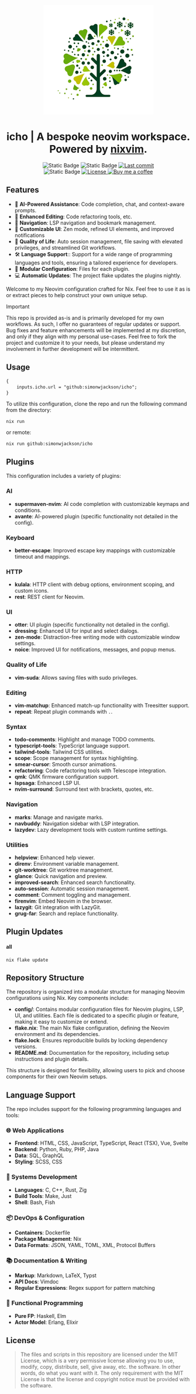<h3 align="center">
    <img src="./.github/assets/8e7b8cce-3782-42c0-a3eb-62ca1ec649bd_removalai_preview.png" width="300px"/>
</h3>
<h1 align="center">
    icho | A bespoke neovim workspace. Powered by <a href="https://github.com/nix-community/nixvim">nixvim</a>.
</h1>

<div align="center">
    <img alt="Static Badge" src="https://img.shields.io/badge/nixpkgs-unstable-d2a8ff?style=for-the-badge&logo=NixOS&logoColor=cba6f7&labelColor=161B22">
    <img alt="Static Badge" src="https://img.shields.io/badge/State-Forever_WIP-ff7b72?style=for-the-badge&logo=fireship&logoColor=ff7b72&labelColor=161B22">
    <a href="https://github.com/simonwjackson/icho/pulse">
      <img alt="Last commit" src="https://img.shields.io/github/last-commit/simonwjackson/icho?style=for-the-badge&logo=github&logoColor=D9E0EE&labelColor=302D41&color=9fdf9f"/>
    </a>
    <br/>
    <img alt="Static Badge" src="https://img.shields.io/badge/Powered_by-Caffeine-79c0ff?style=for-the-badge&logo=nuke&logoColor=79c0ff&labelColor=161B22">
    <a href="https://github.com/simonwjackson/icho/tree/main/LICENSE">
      <img alt="License" src="https://img.shields.io/badge/License-MIT-907385605422448742?style=for-the-badge&logo=agpl&color=DDB6F2&logoColor=D9E0EE&labelColor=302D41">
    </a>
    <a href="https://www.buymeacoffee.com/simonwjackson">
      <img alt="Buy me a coffee" src="https://img.shields.io/badge/Buy%20me%20a%20coffee-grey?style=for-the-badge&logo=buymeacoffee&logoColor=D9E0EE&label=Sponsor&labelColor=302D41&color=ffff99" />
    </a>
</div>

## Features

* 🌿 **AI-Powered Assistance**: Code completion, chat, and context-aware prompts.
* 🦥 **Enhanced Editing**: Code refactoring tools, etc.
* 🏃 **Navigation**: LSP navigation and bookmark management.
* 🎨 **Customizable UI**: Zen mode, refined UI elements, and improved notifications
* 🔧 **Quality of Life**: Auto session management, file saving with elevated privileges, and streamlined Git workflows.
* 🛠️ **Language Support**:: Support for a wide range of programming languages and tools, ensuring a tailored experience for developers.
* 🧩 **Modular Configuration**: Files for each plugin.
* 💻 **Automatic Updates**: The project flake updates the plugins nightly.

Welcome to my Neovim configuration crafted for Nix.
Feel free to use it as is or extract pieces to help construct your own unique setup.

> [!IMPORTANT]
> This repo is provided as-is and is primarily developed for my own workflows. As such, I offer no guarantees of regular updates or support. Bug fixes and feature enhancements will be implemented at my discretion, and only if they align with my personal use-cases. Feel free to fork the project and customize it to your needs, but please understand my involvement in further development will be intermittent.

## Usage

```{nix}
{
    inputs.icho.url = "github:simonwjackson/icho";
}
```

To utilize this configuration, clone the repo and run the following command from the directory:

```
nix run
```

or remote:

```
nix run github:simonwjackson/icho
```

## Plugins

This configuration includes a variety of plugins:

### AI

- **supermaven-nvim**: AI code completion with customizable keymaps and conditions.
- **avante**: AI-powered plugin (specific functionality not detailed in the config).

### Keyboard

- **better-escape**: Improved escape key mappings with customizable timeout and mappings.

### HTTP

- **kulala**: HTTP client with debug options, environment scoping, and custom icons.
- **rest**: REST client for Neovim.

### UI

- **otter**: UI plugin (specific functionality not detailed in the config).
- **dressing**: Enhanced UI for input and select dialogs.
- **zen-mode**: Distraction-free writing mode with customizable window settings.
- **noice**: Improved UI for notifications, messages, and popup menus.

### Quality of Life

- **vim-suda**: Allows saving files with sudo privileges.

### Editing
- **vim-matchup**: Enhanced match-up functionality with Treesitter support.
- **repeat**: Repeat plugin commands with `.`.

### Syntax
- **todo-comments**: Highlight and manage TODO comments.
- **typescript-tools**: TypeScript language support.
- **tailwind-tools**: Tailwind CSS utilities.
- **scope**: Scope management for syntax highlighting.
- **smear-cursor**: Smooth cursor animations.
- **refactoring**: Code refactoring tools with Telescope integration.
- **qmk**: QMK firmware configuration support.
- **lspsaga**: Enhanced LSP UI.
- **nvim-surround**: Surround text with brackets, quotes, etc.

### Navigation
- **marks**: Manage and navigate marks.
- **navbuddy**: Navigation sidebar with LSP integration.
- **lazydev**: Lazy development tools with custom runtime settings.

### Utilities
- **helpview**: Enhanced help viewer.
- **direnv**: Environment variable management.
- **git-worktree**: Git worktree management.
- **glance**: Quick navigation and preview.
- **improved-search**: Enhanced search functionality.
- **auto-session**: Automatic session management.
- **comment**: Comment toggling and management.
- **firenvim**: Embed Neovim in the browser.
- **lazygit**: Git integration with LazyGit.
- **grug-far**: Search and replace functionality.

## Plugin Updates

#### all

```shell
nix flake update
```

## Repository Structure

The repository is organized into a modular structure for managing Neovim configurations using Nix. Key components include:

- **config/**: Contains modular configuration files for Neovim plugins, LSP, UI, and utilities. Each file is dedicated to a specific plugin or feature, making it easy to customize or extend.
- **flake.nix**: The main Nix flake configuration, defining the Neovim environment and its dependencies.
- **flake.lock**: Ensures reproducible builds by locking dependency versions.
- **README.md**: Documentation for the repository, including setup instructions and plugin details.

This structure is designed for flexibility, allowing users to pick and choose components for their own Neovim setups.

## Language Support

The repo includes support for the following programming languages and tools:

### 🌐 Web Applications
- **Frontend**: HTML, CSS, JavaScript, TypeScript, React (TSX), Vue, Svelte
- **Backend**: Python, Ruby, PHP, Java
- **Data**: SQL, GraphQL
- **Styling**: SCSS, CSS

### 🔧 Systems Development
- **Languages**: C, C++, Rust, Zig
- **Build Tools**: Make, Just
- **Shell**: Bash, Fish

### 📦 DevOps & Configuration
- **Containers**: Dockerfile
- **Package Management**: Nix
- **Data Formats**: JSON, YAML, TOML, XML, Protocol Buffers

### 📚 Documentation & Writing
- **Markup**: Markdown, LaTeX, Typst
- **API Docs**: Vimdoc
- **Regular Expressions**: Regex support for pattern matching

### 🧪 Functional Programming
- **Pure FP**: Haskell, Elm
- **Actor Model**: Erlang, Elixir

## License

> The files and scripts in this repository are licensed under the MIT License, which is a very
> permissive license allowing you to use, modify, copy, distribute, sell, give away, etc. the software.
> In other words, do what you want with it. The only requirement with the MIT License is that the license
> and copyright notice must be provided with the software.
